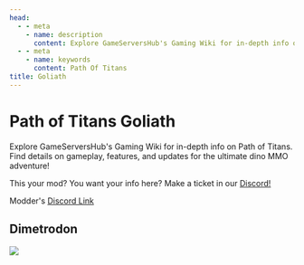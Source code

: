 ```yaml
---
head:
  - - meta
    - name: description
      content: Explore GameServersHub's Gaming Wiki for in-depth info on Path of Titans. Find details on gameplay, features, and updates for the ultimate dino MMO adventure!
  - - meta
    - name: keywords
      content: Path Of Titans
title: Goliath
---
```


# Path of Titans Goliath

Explore GameServersHub's Gaming Wiki for in-depth info on Path of Titans. Find details on gameplay, features, and updates for the ultimate dino MMO adventure!

This your mod? You want your info here? Make a ticket in our [Discord!](https://discord.gg/gsh)

Modder's [Discord Link](#)

## Dimetrodon

<a href='./Path-of-Titans-Dimetrodon' target='_blank'> <img src='https://web-cdn.alderongames.com/files/977/conversions/Logo-icon.jpg' /> </a>
